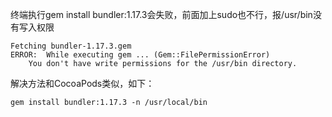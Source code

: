 终端执行gem install bundler:1.17.3会失败，前面加上sudo也不行，报/usr/bin没有写入权限

```shell
Fetching bundler-1.17.3.gem
ERROR:  While executing gem ... (Gem::FilePermissionError)
    You don't have write permissions for the /usr/bin directory.
```

解决方法和CocoaPods类似，如下：

```shell
gem install bundler:1.17.3 -n /usr/local/bin
```

